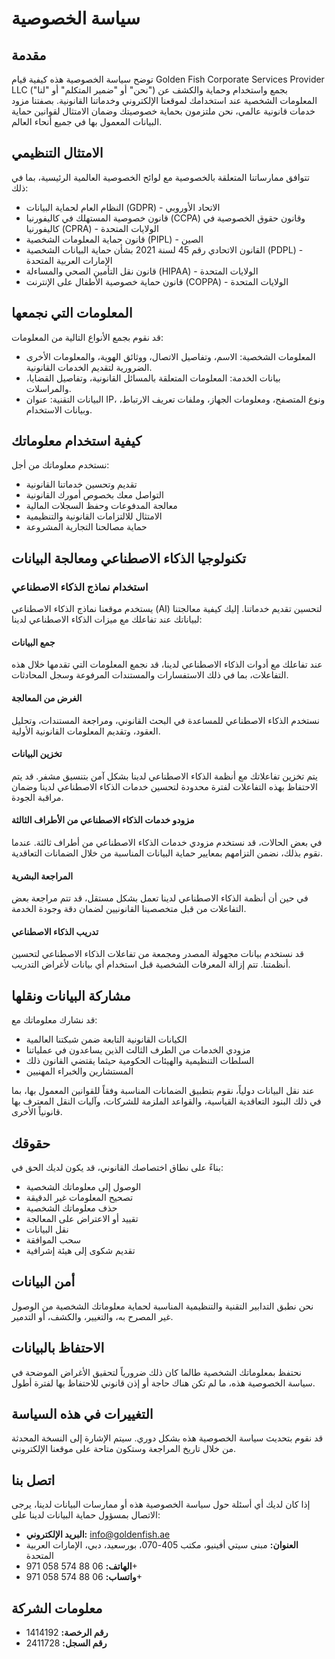 # سياسة الخصوصية

## مقدمة

توضح سياسة الخصوصية هذه كيفية قيام Golden Fish Corporate Services Provider LLC ("نحن" أو "ضمير المتكلم" أو "لنا") بجمع واستخدام وحماية والكشف عن المعلومات الشخصية عند استخدامك لموقعنا الإلكتروني وخدماتنا القانونية. بصفتنا مزود خدمات قانونية عالمي، نحن ملتزمون بحماية خصوصيتك وضمان الامتثال لقوانين حماية البيانات المعمول بها في جميع أنحاء العالم.

## الامتثال التنظيمي

تتوافق ممارساتنا المتعلقة بالخصوصية مع لوائح الخصوصية العالمية الرئيسية، بما في ذلك:

- النظام العام لحماية البيانات (GDPR) - الاتحاد الأوروبي
- قانون خصوصية المستهلك في كاليفورنيا (CCPA) وقانون حقوق الخصوصية في كاليفورنيا (CPRA) - الولايات المتحدة
- قانون حماية المعلومات الشخصية (PIPL) - الصين
- القانون الاتحادي رقم 45 لسنة 2021 بشأن حماية البيانات الشخصية (PDPL) - الإمارات العربية المتحدة
- قانون نقل التأمين الصحي والمساءلة (HIPAA) - الولايات المتحدة
- قانون حماية خصوصية الأطفال على الإنترنت (COPPA) - الولايات المتحدة

## المعلومات التي نجمعها

قد نقوم بجمع الأنواع التالية من المعلومات:

- المعلومات الشخصية: الاسم، وتفاصيل الاتصال، ووثائق الهوية، والمعلومات الأخرى الضرورية لتقديم الخدمات القانونية.
- بيانات الخدمة: المعلومات المتعلقة بالمسائل القانونية، وتفاصيل القضايا، والمراسلات.
- البيانات التقنية: عنوان IP، ونوع المتصفح، ومعلومات الجهاز، وملفات تعريف الارتباط، وبيانات الاستخدام.

## كيفية استخدام معلوماتك

نستخدم معلوماتك من أجل:

- تقديم وتحسين خدماتنا القانونية
- التواصل معك بخصوص أمورك القانونية
- معالجة المدفوعات وحفظ السجلات المالية
- الامتثال للالتزامات القانونية والتنظيمية
- حماية مصالحنا التجارية المشروعة

## تكنولوجيا الذكاء الاصطناعي ومعالجة البيانات

### استخدام نماذج الذكاء الاصطناعي

يستخدم موقعنا نماذج الذكاء الاصطناعي (AI) لتحسين تقديم خدماتنا. إليك كيفية معالجتنا لبياناتك عند تفاعلك مع ميزات الذكاء الاصطناعي لدينا:

#### جمع البيانات

عند تفاعلك مع أدوات الذكاء الاصطناعي لدينا، قد نجمع المعلومات التي تقدمها خلال هذه التفاعلات، بما في ذلك الاستفسارات والمستندات المرفوعة وسجل المحادثات.

#### الغرض من المعالجة

نستخدم الذكاء الاصطناعي للمساعدة في البحث القانوني، ومراجعة المستندات، وتحليل العقود، وتقديم المعلومات القانونية الأولية.

#### تخزين البيانات

يتم تخزين تفاعلاتك مع أنظمة الذكاء الاصطناعي لدينا بشكل آمن بتنسيق مشفر. قد يتم الاحتفاظ بهذه التفاعلات لفترة محدودة لتحسين خدمات الذكاء الاصطناعي لدينا وضمان مراقبة الجودة.

#### مزودو خدمات الذكاء الاصطناعي من الأطراف الثالثة

في بعض الحالات، قد نستخدم مزودي خدمات الذكاء الاصطناعي من أطراف ثالثة. عندما نقوم بذلك، نضمن التزامهم بمعايير حماية البيانات المناسبة من خلال الضمانات التعاقدية.

#### المراجعة البشرية

في حين أن أنظمة الذكاء الاصطناعي لدينا تعمل بشكل مستقل، قد تتم مراجعة بعض التفاعلات من قبل متخصصينا القانونيين لضمان دقة وجودة الخدمة.

#### تدريب الذكاء الاصطناعي

قد نستخدم بيانات مجهولة المصدر ومجمعة من تفاعلات الذكاء الاصطناعي لتحسين أنظمتنا. تتم إزالة المعرفات الشخصية قبل استخدام أي بيانات لأغراض التدريب.

## مشاركة البيانات ونقلها

قد نشارك معلوماتك مع:

- الكيانات القانونية التابعة ضمن شبكتنا العالمية
- مزودي الخدمات من الطرف الثالث الذين يساعدون في عملياتنا
- السلطات التنظيمية والهيئات الحكومية حيثما يقتضي القانون ذلك
- المستشارين والخبراء المهنيين

عند نقل البيانات دولياً، نقوم بتطبيق الضمانات المناسبة وفقاً للقوانين المعمول بها، بما في ذلك البنود التعاقدية القياسية، والقواعد الملزمة للشركات، وآليات النقل المعترف بها قانونياً الأخرى.

## حقوقك

بناءً على نطاق اختصاصك القانوني، قد يكون لديك الحق في:

- الوصول إلى معلوماتك الشخصية
- تصحيح المعلومات غير الدقيقة
- حذف معلوماتك الشخصية
- تقييد أو الاعتراض على المعالجة
- نقل البيانات
- سحب الموافقة
- تقديم شكوى إلى هيئة إشرافية

## أمن البيانات

نحن نطبق التدابير التقنية والتنظيمية المناسبة لحماية معلوماتك الشخصية من الوصول غير المصرح به، والتغيير، والكشف، أو التدمير.

## الاحتفاظ بالبيانات

نحتفظ بمعلوماتك الشخصية طالما كان ذلك ضرورياً لتحقيق الأغراض الموضحة في سياسة الخصوصية هذه، ما لم تكن هناك حاجة أو إذن قانوني للاحتفاظ بها لفترة أطول.

## التغييرات في هذه السياسة

قد نقوم بتحديث سياسة الخصوصية هذه بشكل دوري. سيتم الإشارة إلى النسخة المحدثة من خلال تاريخ المراجعة وستكون متاحة على موقعنا الإلكتروني.

## اتصل بنا

إذا كان لديك أي أسئلة حول سياسة الخصوصية هذه أو ممارسات البيانات لدينا، يرجى الاتصال بمسؤول حماية البيانات لدينا على:

- **البريد الإلكتروني:** info@goldenfish.ae
- **العنوان:** مبنى سيتي أفينيو، مكتب 405-070، بورسعيد، دبي، الإمارات العربية المتحدة
- **الهاتف:** 06 88 574 058 971+
- **واتساب:** 06 88 574 058 971+

## معلومات الشركة

- **رقم الرخصة:** 1414192
- **رقم السجل:** 2411728
